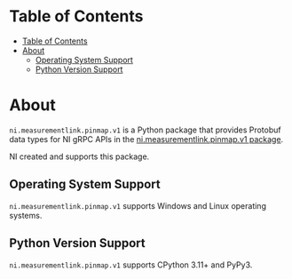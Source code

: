 # Table of Contents

- [Table of Contents](#table-of-contents)
- [About](#about)
  - [Operating System Support](#operating-system-support)
  - [Python Version Support](#python-version-support)

# About

`ni.measurementlink.pinmap.v1` is a Python package that provides Protobuf data types for NI gRPC APIs in the [ni.measurementlink.pinmap.v1 package](https://github.com/ni/ni-apis/tree/main/ni/datamonikers.v1).

NI created and supports this package.

## Operating System Support

`ni.measurementlink.pinmap.v1` supports Windows and Linux operating systems.

## Python Version Support

`ni.measurementlink.pinmap.v1` supports CPython 3.11+ and PyPy3.
